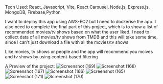 Tech Used: React, Javascript, Vite, React Carousel, Node.js, Express.js, MongoDB, Firebase,Python

I want to deploy this app using AWS-EC2 but I need to dockerise the app. I also need to complete the final part of this project, which is to show a list of recommended movies/tv shows based on what the user liked. I need to collect data of all movies/tv shows
from TMDB and this will take some time, since I can't just download a file with all the movies/tv shows.

Like movies, tv shows or people and the app will recommend you moives and tv shows by using content-based filtering 

A Preview of the project:
![Screenshot (169)](https://github.com/user-attachments/assets/686b1f84-469d-4076-a40a-3ed5555cdd75)
![Screenshot (168)](https://github.com/user-attachments/assets/eee54fdd-c030-43c0-93c6-30e22467acff)
![Screenshot (167)](https://github.com/user-attachments/assets/566c2b3f-a827-4741-9c51-a326a9f20987)
![Screenshot (166)](https://github.com/user-attachments/assets/9927798e-97a7-426d-9a86-8fbfa47237b7)
![Screenshot (165)](https://github.com/user-attachments/assets/e3ddf277-1647-4646-8886-e8a5d937b3b1)
![Screenshot (171)](https://github.com/user-attachments/assets/9269b335-f546-499b-bfc0-cb68c81ab900)
![Screenshot (170)](https://github.com/user-attachments/assets/06a7f10a-768f-49f2-a80a-5ceeac3e0efd)

